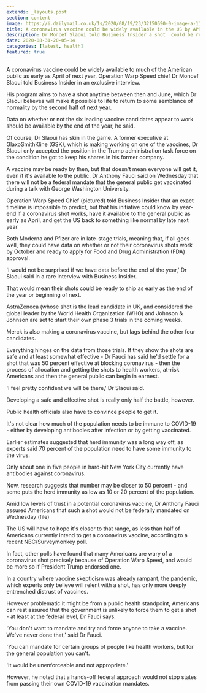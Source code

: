 ```yaml
---
extends: _layouts.post
section: content
image: https://i.dailymail.co.uk/1s/2020/08/19/23/32150590-0-image-a-11_1597875994983.jpg 
title: A coronavirus vaccine could be widely available in the US by APRIL 
description: Dr Moncef Slaoui told Business Insider a shot  could be ready between April and June, which he believes will make it possible to life to return to some semblance of normality by late 2021. 
date: 2020-08-31-20-05-14 
categories: [latest, health] 
featured: true 
--- 
```

A coronavirus vaccine could be widely available to much of the American public as early as April of next year, Operation Warp Speed chief Dr Moncef Slaoui told Business Insider in an exclusive interview. 

His program aims to have a shot anytime between then and June, which Dr Slaoui believes will make it possible to life to return to some semblance of normality by the second half of next year. 

Data on whether or not the six leading vaccine candidates appear to work should be available by the end of the year, he said. 

Of course, Dr Slaoui has skin in the game. A former executive at GlaxoSmithKline (GSK), which is making working on one of the vaccines, Dr Slaoui only accepted the position in the Trump administration task force on the condition he got to keep his shares in his former company. 

A vaccine may be ready by then, but that doesn't mean everyone will get it, even if it's available to the public. Dr Anthony Fauci said on Wednesday that there will not be a federal mandate that the general public get vaccinated during a talk with George Washington University. 

Operation Warp Speed Chief (pictured) told Business Insider that an exact timeline is impossible to predict, but that his initiative could know by year-end if a coronavirus shot works, have it available to the general public as early as April, and get the US back to something like normal by late next year 

Both Moderna and Pfizer are in late-stage trials, meaning that, if all goes well, they could have data on whether or not their coronavirus shots work by October and ready to apply for Food and Drug Administration (FDA) approval.  

'I would not be surprised if we have data before the end of the year,' Dr Slaoui said in a rare interview with Business Insider. 

That would mean their shots could be ready to ship as early as the end of the year or beginning of next.  

AstraZeneca (whose shot is the lead candidate in UK, and considered the global leader by the World Health Organization (WHO) and Johnson & Johnson are set to start their own phase 3 trials in the coming weeks. 

Merck is also making a coronavirus vaccine, but lags behind the other four candidates. 





Everything hinges on the data from those trials. If they show the shots are safe and at least somewhat effective - Dr Fauci has said he'd settle for a shot that was 50 percent effective at blocking coronavirus - then the process of allocation and getting the shots to health workers, at-risk Americans and then the general public can begin in earnest. 

'I feel pretty confident we will be there,' Dr Slaoui said. 

Developing a safe and effective shot is really only half the battle, however. 

Public health officials also have to convince people to get it. 

It's not clear how much of the population needs to be immune to COVID-19 - either by developing antibodies after infection or by getting vaccinated. 

Earlier estimates suggested that herd immunity was a long way off, as experts said 70 percent of the population need to have some immunity to the virus. 

Only about one in five people in hard-hit New York City currently have antibodies against coronavirus. 

Now, research suggests that number may be closer to 50 percent - and some puts the herd immunity as low as 10 or 20 percent of the population. 

Amid low levels of trust in a potential coronavirus vaccine, Dr Anthony Fauci assured Americans that such a shot would not be federally mandated on Wednesday (file) 

The US will have to hope it's closer to that range, as less than half of Americans currently intend to get a coronavirus vaccine, according to a recent NBC/Surveymonkey poll. 

In fact, other polls have found that many Americans are wary of a coronavirus shot precisely because of Operation Warp Speed, and would be more so if President Trump endorsed one. 

In a country where vaccine skepticism was already rampant, the pandemic, which experts only believe will relent with a shot, has only more deeply entrenched distrust of vaccines. 

However problematic it might be from a public health standpoint, Americans can rest assured that the government is unlikely to force them to get a shot - at least at the federal level, Dr Fauci says. 

'You don't want to mandate and try and force anyone to take a vaccine. We've never done that,' said Dr Fauci. 

'You can mandate for certain groups of people like health workers, but for the general population you can't. 

'It would be unenforceable and not appropriate.' 

However, he noted that a hands-off federal approach would not stop states from passing their own COVID-19 vaccination mandates.    

